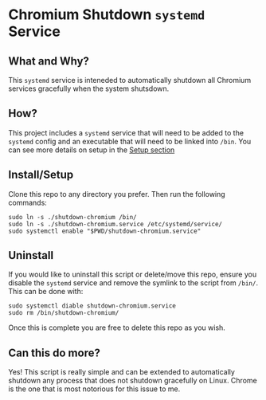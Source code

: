 # Chromium Shutdown `systemd` Service

## What and Why?

This `systemd` service is inteneded to automatically shutdown all
Chromium services gracefully when the system shutsdown.

## How?

This project includes a `systemd` service that will need to be added to
the `systemd` config and an executable that will need to be linked into `/bin`.
You can see more details on setup in the [Setup section](#installsetup)

## Install/Setup

Clone this repo to any directory you prefer. Then run the following commands:

```shell
sudo ln -s ./shutdown-chromium /bin/
sudo ln -s ./shutdown-chromium.service /etc/systemd/service/
sudo systemctl enable "$PWD/shutdown-chromium.service"
```

## Uninstall

If you would like to uninstall this script or delete/move this repo, ensure you
disable the `systemd` service and remove the symlink to the script from `/bin/`. This can be done with:

```shell
sudo systemctl diable shutdown-chromium.service
sudo rm /bin/shutdown-chromium/
```

Once this is complete you are free to delete this repo as you wish.

## Can this do more?

Yes! This script is really simple and can be extended to automatically shutdown
any process that does not shutdown gracefully on Linux. Chrome is the one that
is most notorious for this issue to me.
